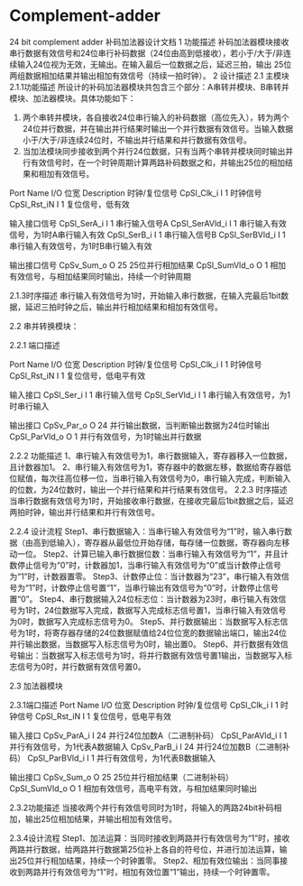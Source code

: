 # Complement-adder
24 bit complement adder
补码加法器设计文档
1 功能描述
补码加法器模块接收串行数据有效信号和24位串行补码数据（24位由高到低接收），若小于/大于/非连续输入24位视为无效，无输出。在输入最后一位数据之后，延迟三拍，输出 25位两组数据相加结果并输出相加有效信号（持续一拍时钟）。
2 设计描述
2.1 主模块
2.1.1功能描述
所设计的补码加法器模块共包含三个部分：A串转并模块、B串转并模块、加法器模块。具体功能如下：
1.	两个串转并模块，各自接收24位串行输入的补码数据（高位先入），转为两个24位并行数据，并在输出并行结果时输出一个并行数据有效信号。当输入数据小于/大于/非连续24位时，不输出并行结果和并行数据有效信号。
2.	当加法模块同步接收到两个并行24位数据，只有当两个串转并模块同时输出并行有效信号时，在一个时钟周期计算两路补码数据之和，并输出25位的相加结果和相加有效信号。

Port Name	     I/O  	位宽  	Description
时钟/复位信号
CpSl_Clk_i	   I	    1     	时钟信号
CpSl_Rst_iN	   I	    1	      复位信号，低有效

输入接口信号
CpSl_SerA_i	   I	    1	      串行输入信号A
CpSl_SerAVld_i I	    1	      串行输入有效信号，为1时A串行输入有效
CpSl_SerB_i    I	    1	      串行输入信号B
CpSl_SerBVld_i I	    1	      串行输入有效信号，为1时B串行输入有效

输出接口信号
CpSv_Sum_o	   O	    25	    25位并行相加结果
CpSl_SumVld_o	 O	    1	      相加有效信号，与相加结果同时输出，持续一个时钟周期

2.1.3时序描述
串行输入有效信号为1时，开始输入串行数据，在输入完最后1bit数据，延迟三拍时钟之后，输出并行相加结果和相加有效信号。

2.2 串并转换模块：

2.2.1 端口描述

Port Name	     I/O	     位宽	     Description
时钟/复位信号
CpSl_Clk_i	   I	       1	       时钟信号
CpSl_Rst_iN	   I	       1	       复位信号，低电平有效

输入接口
CpSl_Ser_i	   I	       1	       串行输入信号
CpSl_SerVld_i	 I	       1	       串行输入有效信号，为1时串行输入

输出接口
CpSv_Par_o	   O	       24	       并行输出数据，当判断输出数据为24位时输出
CpSl_ParVld_o	 O	       1	       并行有效信号，为1时输出并行数据

2.2.2 功能描述
1、串行输入有效信号为1，串行数据输入，寄存器移入一位数据，且计数器加1。
2、串行输入有效信号为1，寄存器中的数据左移，数据给寄存器低位赋值，每次往高位移一位，当串行输入有效信号为0，串行输入完成，判断输入的位数，为24位数时，输出一个并行结果和并行结果有效信号。
2.2.3 时序描述
当串行数据有效信号为1时，开始接收串行数据，在接收完最后1bit数据之后，延迟两拍时钟，输出并行结果和并行有效信号。

2.2.4 设计流程
Step1、串行数据输入：当串行输入有效信号为“1”时，输入串行数据（由高到低输入），寄存器从最低位开始存储，每存储一位数据，寄存器向左移动一位。
Step2、计算已输入串行数据位数：当串行输入有效信号为“1”，并且计数停止信号为“0”时，计数器加1，当串行输入有效信号为“0”或当计数停止信号为“1”时，计数器置零。
Step3、计数停止位：当计数器为“23”，串行输入有效信号为“1”时，计数停止信号置“1”，当串行输出有效信号为“0”时，计数停止信号置“0”。
Step4、串行数据输入24位标志位：当计数器为23时，串行输入有效信号为1时，24位数据写入完成，数据写入完成标志信号置1，当串行输入有效信号为0时，数据写入完成标志信号为0。
Step5、并行数据输出：当数据写入标志信号为1时，将寄存器存储的24位数据赋值给24位位宽的数据输出端口，输出24位并行输出数据，当数据写入标志信号为0时，输出置0。
Step6、并行数据有效信号输出：当数据写入标志信号为1时，将并行数据有效信号置1输出，当数据写入标志信号为0时，并行数据有效信号置0。

2.3 加法器模块

2.3.1端口描述
Port Name	     I/O	     位宽	     Description
时钟/复位信号
CpSl_Clk_i	   I	       1	       时钟信号
CpSl_Rst_iN	   I	       1	       复位信号，低电平有效

输入接口
CpSv_ParA_i	   I	       24	       并行24位加数A（二进制补码）
CpSl_ParAVld_i I	       1	       并行有效信号，为1代表A数据输入
CpSv_ParB_i	   I	       24	       并行24位加数B（二进制补码）
CpSl_ParBVld_i I	       1	       并行有效信号，为1代表B数据输入

输出接口
CpSv_Sum_o	   O	       25	       25位并行相加结果（二进制补码）
CpSl_SumVld_o	 O	       1	       相加有效信号，高电平有效，与相加结果同时输出

2.3.2功能描述
当接收两个并行有效信号同时为1时，将输入的两路24bit补码相加，输出25位相加结果，并输出相加有效信号。

2.3.4设计流程
Step1、加法运算：当同时接收到两路并行有效信号为“1”时，接收两路并行数据，给两路并行数据第25位补上各自的符号位，并进行加法运算，输出25位并行相加结果，持续一个时钟置零。
Step2、相加有效位输出：当同事接收到两路并行有效信号为“1”时，相加有效位置“1”输出，持续一个时钟置零。
